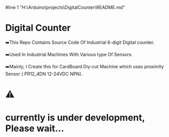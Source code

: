 #line 1 "H:\\Arduino\\projects\\DigitalCounter\\README.md"
#                                      Digital Counter
:arrow_right:This Repo Contains Source Code Of Industrial 6-digit Digital counter.

:arrow_right:Used In Industrial Machines With Various type Of Sensors.

:arrow_right:Mainly, I Create this for CardBoard Diy-cut Machine which uses proximity Sensor ( PR12_4DN 12-24VDC NPN).


# :warning:
# currently is under development, Please wait...
